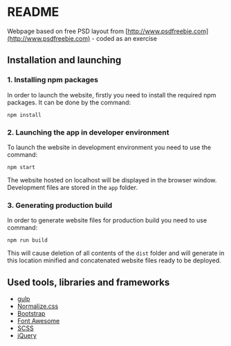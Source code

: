 # README #

Webpage based on free PSD layout from [http://www.psdfreebie.com](http://www.psdfreebie.com) - coded as an exercise

## Installation and launching

### 1. Installing npm packages

In order to launch the website, firstly you need to install the required npm packages. It can be done by the command:

`npm install`

### 2. Launching the app in developer environment
To launch the website in development environment you need to use the command:

`npm start`

 The website hosted on localhost will be displayed in the browser window. Development files are stored in the `app` folder.

### 3. Generating production build
In order to generate website files for production build you need to use command:

`npm run build`

This will cause deletion of all contents of the `dist` folder and will generate in this location minified and concatenated website files ready to be deployed.

## Used tools, libraries and frameworks
- [gulp](https://gulpjs.com/)
- [Normalize.css](https://necolas.github.io/normalize.css/)
- [Bootstrap](https://getbootstrap.com/docs/3.3/)
- [Font Awesome](http://fontawesome.io/)
- [SCSS](http://sass-lang.com/)
- [jQuery](https://jquery.com/)
